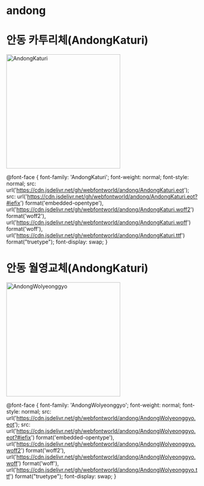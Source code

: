 # andong

# 안동 카투리체(AndongKaturi)

<a href="https://wess.tistory.com/246" target="_blank">
    <img src="https://webfontworld.github.io/andong/AndongKaturi.jpg" alt="AndongKaturi" style="width:300px">
</a>

@font-face {
    font-family: 'AndongKaturi';
    font-weight: normal;
    font-style: normal;
    src: url('https://cdn.jsdelivr.net/gh/webfontworld/andong/AndongKaturi.eot');
    src: url('https://cdn.jsdelivr.net/gh/webfontworld/andong/AndongKaturi.eot?#iefix') format('embedded-opentype'),
        url('https://cdn.jsdelivr.net/gh/webfontworld/andong/AndongKaturi.woff2') format('woff2'),
        url('https://cdn.jsdelivr.net/gh/webfontworld/andong/AndongKaturi.woff') format('woff'),
        url('https://cdn.jsdelivr.net/gh/webfontworld/andong/AndongKaturi.ttf') format("truetype");
    font-display: swap;
}

# 안동 월영교체(AndongKaturi)

<a href="https://wess.tistory.com/247" target="_blank">
    <img src="https://webfontworld.github.io/andong/AndongWolyeonggyo.jpg" alt="AndongWolyeonggyo" style="width:300px">
</a>

@font-face {
    font-family: 'AndongWolyeonggyo';
    font-weight: normal;
    font-style: normal;
    src: url('https://cdn.jsdelivr.net/gh/webfontworld/andong/AndongWolyeonggyo.eot');
    src: url('https://cdn.jsdelivr.net/gh/webfontworld/andong/AndongWolyeonggyo.eot?#iefix') format('embedded-opentype'),
        url('https://cdn.jsdelivr.net/gh/webfontworld/andong/AndongWolyeonggyo.woff2') format('woff2'),
        url('https://cdn.jsdelivr.net/gh/webfontworld/andong/AndongWolyeonggyo.woff') format('woff'),
        url('https://cdn.jsdelivr.net/gh/webfontworld/andong/AndongWolyeonggyo.ttf') format("truetype");
    font-display: swap;
}
